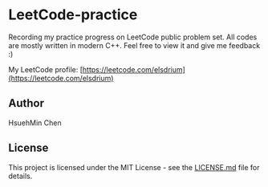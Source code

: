 # LeetCode-practice

Recording my practice progress on LeetCode public problem set. All codes are mostly written in modern C++.
Feel free to view it and give me feedback :)

My LeetCode profile: [https://leetcode.com/elsdrium](https://leetcode.com/elsdrium)

## Author
HsuehMin Chen

## License
This project is licensed under the MIT License - see the [LICENSE.md](LICENSE.md) file for details.
